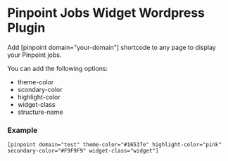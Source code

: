 # Pinpoint Jobs Widget Wordpress Plugin

Add [pinpoint domain="your-domain"] shortcode to any page to display your Pinpoint jobs.

You can add the following options:

- theme-color
- scondary-color
- highlight-color
- widget-class
- structure-name

### Example

`[pinpoint domain="test" theme-color="#16537e" highlight-color="pink" secondary-color="#F9F9F9" widget-class="widget"]`
